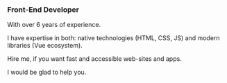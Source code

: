 ### Front-End Developer

With over 6 years of experience.

I have expertise in both: native technologies (HTML, CSS, JS) and modern libraries (Vue ecosystem).

Hire me, if you want fast and accessible web-sites and apps.

I would be glad to help you.
